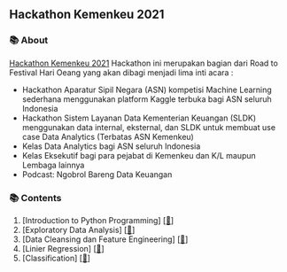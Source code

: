 ## Hackathon Kemenkeu 2021

### 📚 About
[Hackathon Kemenkeu 2021](https://www.kemenkeu.go.id/hackathon2021) Hackathon ini merupakan bagian dari Road to Festival Hari Oeang yang akan dibagi menjadi lima inti acara :
- Hackathon Aparatur Sipil Negara (ASN) kompetisi Machine Learning sederhana menggunakan platform Kaggle terbuka bagi ASN seluruh Indonesia
- Hackathon Sistem Layanan Data Kementerian Keuangan (SLDK) menggunakan data internal, eksternal, dan SLDK untuk membuat use case Data Analytics (Terbatas ASN Kemenkeu)
- Kelas Data Analytics bagi ASN seluruh Indonesia 
- Kelas Eksekutif bagi para pejabat di Kemenkeu dan K/L maupun Lembaga lainnya
- Podcast: Ngobrol Bareng Data Keuangan

### 📚 Contents

1. [Introduction to Python Programming] [[📂](https://github.com/RaharditoDio/Hackathon-Kemenkeu-2021/blob/main/Introduction%20to%20Python%20Programming.ipynb)] 
2. [Exploratory Data Analysis] [[📂](https://github.com/RaharditoDio/Kemenkeu-Hackathon-2021/blob/main/Exploratory%20Data%20Analysis.ipynb)]
3. [Data Cleansing dan Feature Engineering] [[📂](https://github.com/RaharditoDio/Kemenkeu-Hackathon-2021/blob/main/Data%20Cleansing%20dan%20Feature%20Engineering.ipynb)]
4. [Linier Regression] [[📂](https://github.com/RaharditoDio/Kemenkeu-Hackathon-2021/blob/main/Linier%20Regression.ipynb)]
5. [Classification] [[📂](https://github.com/RaharditoDio/Kemenkeu-Hackathon-2021/blob/main/Classification.ipynb)]
